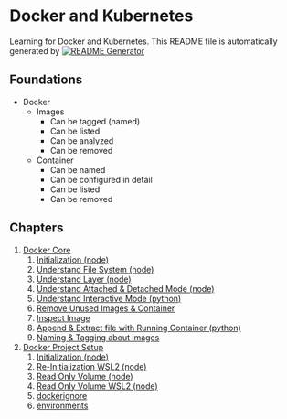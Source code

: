 
# Docker and Kubernetes

Learning for Docker and Kubernetes.
This README file is automatically generated by [![README Generator](https://github.com/unchaptered/docker-and-kubernetes/actions/workflows/generator-readme.yaml/badge.svg)](https://github.com/unchaptered/docker-and-kubernetes/actions/workflows/generator-readme.yaml)

## Foundations

- Docker
    - Images
        - Can be tagged (named)
        - Can be listed
        - Can be analyzed
        - Can be removed
    - Container
        - Can be named
        - Can be configured in detail
        - Can be listed
        - Can be removed

## Chapters

1. [Docker Core](https://github.com/unchaptered/docker-and-kubernetes/tree/main/1.%20Docker%20Core)
   1. [Initialization (node)](https://github.com/unchaptered/docker-and-kubernetes/tree/main/1.%20Docker%20Core/1.%20Initialization%20(node))
   2. [Understand File System (node)](https://github.com/unchaptered/docker-and-kubernetes/tree/main/1.%20Docker%20Core/2.%20Understand%20File%20System%20(node))
   3. [Understand Layer (node)](https://github.com/unchaptered/docker-and-kubernetes/tree/main/1.%20Docker%20Core/3.%20Understand%20Layer%20(node))
   4. [Understand Attached & Detached Mode (node)](https://github.com/unchaptered/docker-and-kubernetes/tree/main/1.%20Docker%20Core/4.%20Understand%20Attached%20&%20Detached%20Mode%20(node))
   5. [Understand Interactive Mode (python)](https://github.com/unchaptered/docker-and-kubernetes/tree/main/1.%20Docker%20Core/5.%20Understand%20Interactive%20Mode%20(python))
   6. [Remove Unused Images & Container](https://github.com/unchaptered/docker-and-kubernetes/tree/main/1.%20Docker%20Core/6.%20Remove%20Unused%20Images%20&%20Container)
   7. [Inspect Image](https://github.com/unchaptered/docker-and-kubernetes/tree/main/1.%20Docker%20Core/7.%20Inspect%20Image)
   8. [Append & Extract file with Running Container (python)](https://github.com/unchaptered/docker-and-kubernetes/tree/main/1.%20Docker%20Core/8.%20Append%20&%20Extract%20file%20with%20Running%20Container%20(python))
   9. [Naming & Tagging about images](https://github.com/unchaptered/docker-and-kubernetes/tree/main/1.%20Docker%20Core/9.%20Naming%20&%20Tagging%20about%20images)
2. [Docker Project Setup](https://github.com/unchaptered/docker-and-kubernetes/tree/main/2.%20Docker%20Project%20Setup)
   1. [Initialization (node)](https://github.com/unchaptered/docker-and-kubernetes/tree/main/2.%20Docker%20Project%20Setup/1.%20Initialization%20(node))
   2. [Re-Initialization WSL2 (node)](https://github.com/unchaptered/docker-and-kubernetes/tree/main/2.%20Docker%20Project%20Setup/2.%20Re-Initialization%20WSL2%20(node))
   3. [Read Only Volume (node)](https://github.com/unchaptered/docker-and-kubernetes/tree/main/2.%20Docker%20Project%20Setup/3.%20Read%20Only%20Volume%20(node))
   4. [Read Only Volume WSL2 (node)](https://github.com/unchaptered/docker-and-kubernetes/tree/main/2.%20Docker%20Project%20Setup/4.%20Read%20Only%20Volume%20WSL2%20(node))
   5. [dockerignore](https://github.com/unchaptered/docker-and-kubernetes/tree/main/2.%20Docker%20Project%20Setup/5.%20dockerignore)
   6. [environments](https://github.com/unchaptered/docker-and-kubernetes/tree/main/2.%20Docker%20Project%20Setup/6.%20environments)
